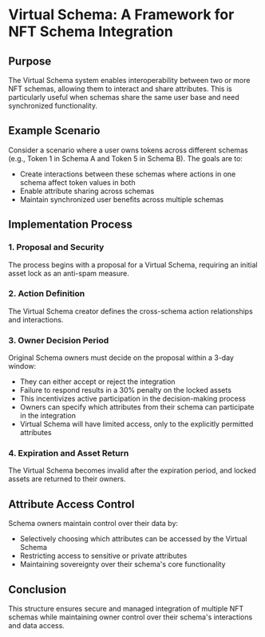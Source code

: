 # Virtual Schema: A Framework for NFT Schema Integration

## Purpose
The Virtual Schema system enables interoperability between two or more NFT schemas, allowing them to interact and share attributes. This is particularly useful when schemas share the same user base and need synchronized functionality.

## Example Scenario
Consider a scenario where a user owns tokens across different schemas (e.g., Token 1 in Schema A and Token 5 in Schema B). The goals are to:

- Create interactions between these schemas where actions in one schema affect token values in both
- Enable attribute sharing across schemas
- Maintain synchronized user benefits across multiple schemas

## Implementation Process

### 1. Proposal and Security
The process begins with a proposal for a Virtual Schema, requiring an initial asset lock as an anti-spam measure.

### 2. Action Definition
The Virtual Schema creator defines the cross-schema action relationships and interactions.

### 3. Owner Decision Period
Original Schema owners must decide on the proposal within a 3-day window:
- They can either accept or reject the integration
- Failure to respond results in a 30% penalty on the locked assets
- This incentivizes active participation in the decision-making process
- Owners can specify which attributes from their schema can participate in the integration
- Virtual Schema will have limited access, only to the explicitly permitted attributes

### 4. Expiration and Asset Return
The Virtual Schema becomes invalid after the expiration period, and locked assets are returned to their owners.

## Attribute Access Control
Schema owners maintain control over their data by:
- Selectively choosing which attributes can be accessed by the Virtual Schema
- Restricting access to sensitive or private attributes
- Maintaining sovereignty over their schema's core functionality

## Conclusion
This structure ensures secure and managed integration of multiple NFT schemas while maintaining owner control over their schema's interactions and data access.
